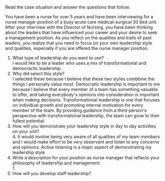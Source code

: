 Read the case situation and answer the questions that follow:  

You have been a nurse for over 5 years and have been interviewing for a nurse manager position of a busy acute care medical-surgical 30 bed unit. After your interview with the Director of Nursing, you have been thinking about the leaders that have influenced your career and your desire to seek a management position. As you reflect on the qualities and traits of past leaders, you realize that you need to focus on your own leadership style and qualities, especially if you are offered the nurse manager position.  

1. What type of leadership do you want to use?  
		I would like to be a leader who uses a mix of transformational and democractic leadership. 
1. Why did select this style?  
		I selected these because I believe that these two styles combbine the things I personally value most. Democratic leadership is important to me because I believe that every member of a team has something valuable to offer, and taking everybody's opinions into consideration is important when making decisions. Transformational leadership is one that focuses on individual growth and promoting internal motivation for every member of the team. By providing guidance from a third-person's perspective with transformational leadership, the team can grow to their fullest potential. 
1. How will you demonstrate your leadership style in day to day activities on your unit?  
	4. It would involve being very aware of all qualities of my team members and I would make effort to be very observant and listen to any concerns and opinions. Active listening is a major aspect of demonstrating my leadership style 
2. Write a description for your position as nurse manager that reflects your philosophy of leadership and management.  
	1. 
3. How will you develop staff leadership?

